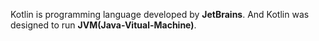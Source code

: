Kotlin is programming language developed by **JetBrains**. And Kotlin was designed to run **JVM(Java-Vitual-Machine)**.  